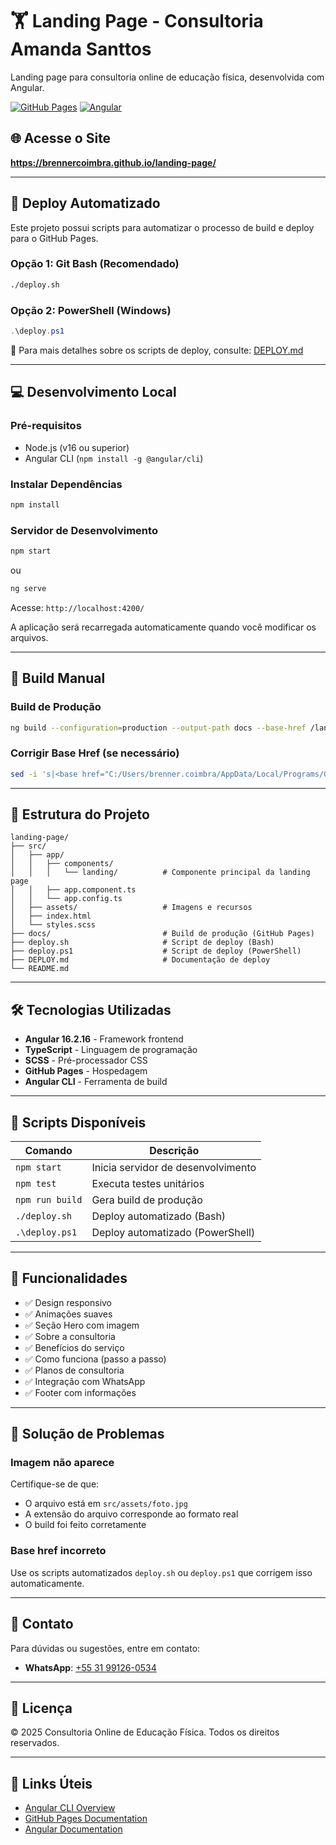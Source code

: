 # 🏋️ Landing Page - Consultoria Amanda Santtos

Landing page para consultoria online de educação física, desenvolvida com Angular.

[![GitHub Pages](https://img.shields.io/badge/GitHub%20Pages-Live-success)](https://brennercoimbra.github.io/landing-page/)
[![Angular](https://img.shields.io/badge/Angular-16.2.16-red)](https://angular.io/)

## 🌐 Acesse o Site

**https://brennercoimbra.github.io/landing-page/**

---

## 🚀 Deploy Automatizado

Este projeto possui scripts para automatizar o processo de build e deploy para o GitHub Pages.

### Opção 1: Git Bash (Recomendado)
```bash
./deploy.sh
```

### Opção 2: PowerShell (Windows)
```powershell
.\deploy.ps1
```

📖 Para mais detalhes sobre os scripts de deploy, consulte: [DEPLOY.md](DEPLOY.md)

---

## 💻 Desenvolvimento Local

### Pré-requisitos
- Node.js (v16 ou superior)
- Angular CLI (`npm install -g @angular/cli`)

### Instalar Dependências
```bash
npm install
```

### Servidor de Desenvolvimento
```bash
npm start
```
ou
```bash
ng serve
```

Acesse: `http://localhost:4200/`

A aplicação será recarregada automaticamente quando você modificar os arquivos.

---

## 🔨 Build Manual

### Build de Produção
```bash
ng build --configuration=production --output-path docs --base-href /landing-page/
```

### Corrigir Base Href (se necessário)
```bash
sed -i 's|<base href="C:/Users/brenner.coimbra/AppData/Local/Programs/Git/landing-page/">|<base href="/landing-page/">|g' docs/index.html
```

---

## 📁 Estrutura do Projeto

```
landing-page/
├── src/
│   ├── app/
│   │   ├── components/
│   │   │   └── landing/          # Componente principal da landing page
│   │   ├── app.component.ts
│   │   └── app.config.ts
│   ├── assets/                   # Imagens e recursos
│   ├── index.html
│   └── styles.scss
├── docs/                         # Build de produção (GitHub Pages)
├── deploy.sh                     # Script de deploy (Bash)
├── deploy.ps1                    # Script de deploy (PowerShell)
├── DEPLOY.md                     # Documentação de deploy
└── README.md
```

---

## 🛠️ Tecnologias Utilizadas

- **Angular 16.2.16** - Framework frontend
- **TypeScript** - Linguagem de programação
- **SCSS** - Pré-processador CSS
- **GitHub Pages** - Hospedagem
- **Angular CLI** - Ferramenta de build

---

## 📝 Scripts Disponíveis

| Comando | Descrição |
|---------|-----------|
| `npm start` | Inicia servidor de desenvolvimento |
| `npm test` | Executa testes unitários |
| `npm run build` | Gera build de produção |
| `./deploy.sh` | Deploy automatizado (Bash) |
| `.\deploy.ps1` | Deploy automatizado (PowerShell) |

---

## 🎨 Funcionalidades

- ✅ Design responsivo
- ✅ Animações suaves
- ✅ Seção Hero com imagem
- ✅ Sobre a consultoria
- ✅ Benefícios do serviço
- ✅ Como funciona (passo a passo)
- ✅ Planos de consultoria
- ✅ Integração com WhatsApp
- ✅ Footer com informações

---

## 🐛 Solução de Problemas

### Imagem não aparece
Certifique-se de que:
- O arquivo está em `src/assets/foto.jpg`
- A extensão do arquivo corresponde ao formato real
- O build foi feito corretamente

### Base href incorreto
Use os scripts automatizados `deploy.sh` ou `deploy.ps1` que corrigem isso automaticamente.

---

## 📧 Contato

Para dúvidas ou sugestões, entre em contato:
- **WhatsApp**: [+55 31 99126-0534](https://wa.me/5531991260534)

---

## 📄 Licença

© 2025 Consultoria Online de Educação Física. Todos os direitos reservados.

---

## 🔗 Links Úteis

- [Angular CLI Overview](https://angular.io/cli)
- [GitHub Pages Documentation](https://docs.github.com/en/pages)
- [Angular Documentation](https://angular.io/docs)
